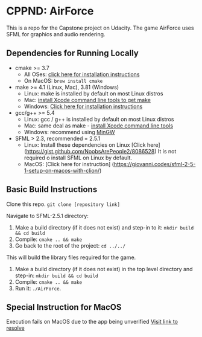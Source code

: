 # CPPND: AirForce

This is a repo for the Capstone project on Udacity. The game AirForce uses SFML for graphics and audio rendering. 

## Dependencies for Running Locally
* cmake >= 3.7
  * All OSes: [click here for installation instructions](https://cmake.org/install/)
  * On MacOS: `brew install cmake`
* make >= 4.1 (Linux, Mac), 3.81 (Windows)
  * Linux: make is installed by default on most Linux distros
  * Mac: [install Xcode command line tools to get make](https://developer.apple.com/xcode/features/)
  * Windows: [Click here for installation instructions](http://gnuwin32.sourceforge.net/packages/make.htm)
* gcc/g++ >= 5.4
  * Linux: gcc / g++ is installed by default on most Linux distros
  * Mac: same deal as make - [install Xcode command line tools](https://developer.apple.com/xcode/features/)
  * Windows: recommend using [MinGW](http://www.mingw.org/)
* SFML > 2.3, recommended = 2.5.1
  * Linux: Install these dependencies on Linux [Click here] (https://gist.github.com/NoobsArePeople2/8086528)
    It is not required o install SFML on Linux by default.
  * MacOS: [Click here for instruction] (https://giovanni.codes/sfml-2-5-1-setup-on-macos-with-clion/)

## Basic Build Instructions

Clone this repo. `git clone [repository link]`

Navigate to SFML-2.5.1 directory:

1. Make a build directory (if it does not exist) and step-in to it: `mkdir build && cd build`
2. Compile: `cmake .. && make`
3. Go back to the root of the project: `cd ../../`

This will build the library files required for the game.

1. Make a build directory (if it does not exist) in the top level directory and step-in: `mkdir build && cd build`
2. Compile: `cmake .. && make`
3. Run it: `./AirForce`.

## Special Instruction for MacOS

Execution fails on MacOS due to the app being unverified [Visit link to resolve](https://github.com/hashicorp/terraform/issues/23033)

